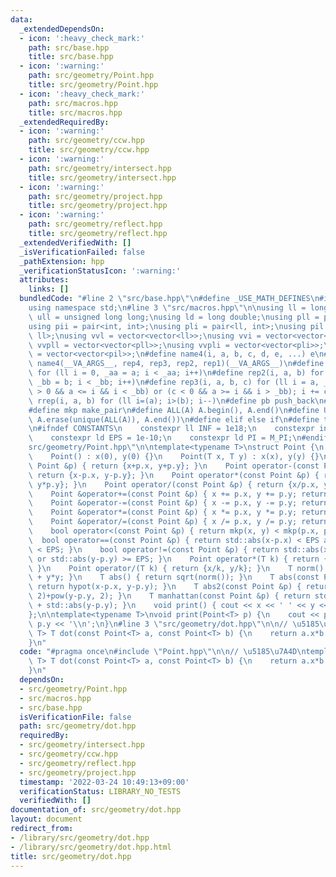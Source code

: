 ```yaml
---
data:
  _extendedDependsOn:
  - icon: ':heavy_check_mark:'
    path: src/base.hpp
    title: src/base.hpp
  - icon: ':warning:'
    path: src/geometry/Point.hpp
    title: src/geometry/Point.hpp
  - icon: ':heavy_check_mark:'
    path: src/macros.hpp
    title: src/macros.hpp
  _extendedRequiredBy:
  - icon: ':warning:'
    path: src/geometry/ccw.hpp
    title: src/geometry/ccw.hpp
  - icon: ':warning:'
    path: src/geometry/intersect.hpp
    title: src/geometry/intersect.hpp
  - icon: ':warning:'
    path: src/geometry/project.hpp
    title: src/geometry/project.hpp
  - icon: ':warning:'
    path: src/geometry/reflect.hpp
    title: src/geometry/reflect.hpp
  _extendedVerifiedWith: []
  _isVerificationFailed: false
  _pathExtension: hpp
  _verificationStatusIcon: ':warning:'
  attributes:
    links: []
  bundledCode: "#line 2 \"src/base.hpp\"\n#define _USE_MATH_DEFINES\n#include <bits/stdc++.h>\n\
    using namespace std;\n#line 3 \"src/macros.hpp\"\n\nusing ll = long long;\nusing\
    \ ull = unsigned long long;\nusing ld = long double;\nusing pll = pair<ll, ll>;\n\
    using pii = pair<int, int>;\nusing pli = pair<ll, int>;\nusing pil = pair<int,\
    \ ll>;\nusing vvl = vector<vector<ll>>;\nusing vvi = vector<vector<int>>;\nusing\
    \ vvpll = vector<vector<pll>>;\nusing vvpli = vector<vector<pli>>;\nusing vvpil\
    \ = vector<vector<pil>>;\n#define name4(i, a, b, c, d, e, ...) e\n#define rep(...)\
    \ name4(__VA_ARGS__, rep4, rep3, rep2, rep1)(__VA_ARGS__)\n#define rep1(i, a)\
    \ for (ll i = 0, _aa = a; i < _aa; i++)\n#define rep2(i, a, b) for (ll i = a,\
    \ _bb = b; i < _bb; i++)\n#define rep3(i, a, b, c) for (ll i = a, _bb = b; (c\
    \ > 0 && a <= i && i < _bb) or (c < 0 && a >= i && i > _bb); i += c)\n#define\
    \ rrep(i, a, b) for (ll i=(a); i>(b); i--)\n#define pb push_back\n#define eb emplace_back\n\
    #define mkp make_pair\n#define ALL(A) A.begin(), A.end()\n#define UNIQUE(A) sort(ALL(A)),\
    \ A.erase(unique(ALL(A)), A.end())\n#define elif else if\n#define tostr to_string\n\
    \n#ifndef CONSTANTS\n    constexpr ll INF = 1e18;\n    constexpr int MOD = 1000000007;\n\
    \    constexpr ld EPS = 1e-10;\n    constexpr ld PI = M_PI;\n#endif\n#line 3 \"\
    src/geometry/Point.hpp\"\n\ntemplate<typename T>\nstruct Point {\n    T x, y;\n\
    \    Point() : x(0), y(0) {}\n    Point(T x, T y) : x(x), y(y) {}\n    Point operator+(const\
    \ Point &p) { return {x+p.x, y+p.y}; }\n    Point operator-(const Point &p) {\
    \ return {x-p.x, y-p.y}; }\n    Point operator*(const Point &p) { return {x*p.x,\
    \ y*p.y}; }\n    Point operator/(const Point &p) { return {x/p.x, y/p.y}; }\n\
    \    Point &operator+=(const Point &p) { x += p.x, y += p.y; return *this; }\n\
    \    Point &operator-=(const Point &p) { x -= p.x, y -= p.y; return *this; }\n\
    \    Point &operator*=(const Point &p) { x *= p.x, y *= p.y; return *this; }\n\
    \    Point &operator/=(const Point &p) { x /= p.x, y /= p.y; return *this; }\n\
    \    bool operator<(const Point &p) { return mkp(x, y) < mkp(p.x, p.y); }\n  \
    \  bool operator==(const Point &p) { return std::abs(x-p.x) < EPS and std::abs(y-p.y)\
    \ < EPS; }\n    bool operator!=(const Point &p) { return std::abs(x-p.x) >= EPS\
    \ or std::abs(y-p.y) >= EPS; }\n    Point operator*(T k) { return {x*k, y*k};\
    \ }\n    Point operator/(T k) { return {x/k, y/k}; }\n    T norm() { return x*x\
    \ + y*y; }\n    T abs() { return sqrt(norm()); }\n    T abs(const Point &p) {\
    \ return hypot(x-p.x, y-p.y); }\n    T abs2(const Point &p) { return pow(x-p.x,\
    \ 2)+pow(y-p.y, 2); }\n    T manhattan(const Point &p) { return std::abs(x-p.x)\
    \ + std::abs(y-p.y); }\n    void print() { cout << x << ' ' << y << '\\n'; }\n\
    };\n\ntemplate<typename T>\nvoid print(Point<T> p) {\n    cout << p.x << ' ' <<\
    \ p.y << '\\n';\n}\n#line 3 \"src/geometry/dot.hpp\"\n\n// \u5185\u7A4D\ntemplate<typename\
    \ T> T dot(const Point<T> a, const Point<T> b) {\n    return a.x*b.x + a.y*b.y;\n\
    }\n"
  code: "#pragma once\n#include \"Point.hpp\"\n\n// \u5185\u7A4D\ntemplate<typename\
    \ T> T dot(const Point<T> a, const Point<T> b) {\n    return a.x*b.x + a.y*b.y;\n\
    }\n"
  dependsOn:
  - src/geometry/Point.hpp
  - src/macros.hpp
  - src/base.hpp
  isVerificationFile: false
  path: src/geometry/dot.hpp
  requiredBy:
  - src/geometry/intersect.hpp
  - src/geometry/ccw.hpp
  - src/geometry/reflect.hpp
  - src/geometry/project.hpp
  timestamp: '2022-03-24 10:49:13+09:00'
  verificationStatus: LIBRARY_NO_TESTS
  verifiedWith: []
documentation_of: src/geometry/dot.hpp
layout: document
redirect_from:
- /library/src/geometry/dot.hpp
- /library/src/geometry/dot.hpp.html
title: src/geometry/dot.hpp
---
```

